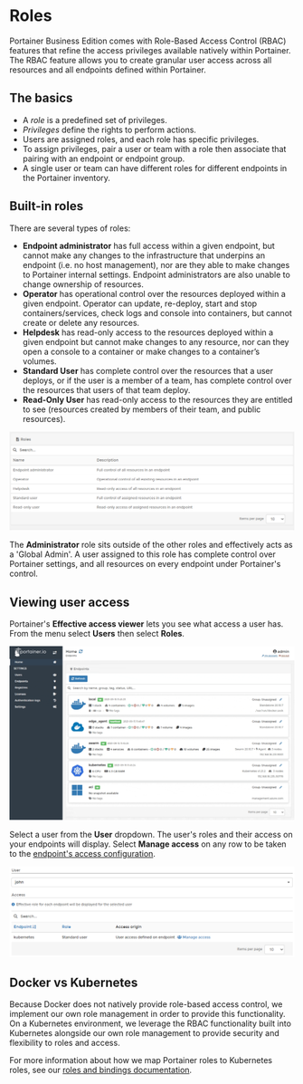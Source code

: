 # Roles

Portainer Business Edition comes with Role-Based Access Control (RBAC) features that refine the access privileges available natively within Portainer. The RBAC feature allows you to create granular user access across all resources and all endpoints defined within Portainer.

## The basics

* A _role_ is a predefined set of privileges.
* _Privileges_ define the rights to perform actions.
* Users are assigned roles, and each role has specific privileges.
* To assign privileges, pair a user or team with a role then associate that pairing with an endpoint or endpoint group.
* A single user or team can have different roles for different endpoints in the Portainer inventory.

## Built-in roles

There are several types of roles:

* **Endpoint administrator** has full access within a given endpoint, but cannot make any changes to the infrastructure that underpins an endpoint (i.e. no host management), nor are they able to make changes to Portainer internal settings. Endpoint administrators are also unable to change ownership of resources.
* **Operator** has operational control over the resources deployed within a given endpoint. Operator can update, re-deploy, start and stop containers/services, check logs and console into containers, but cannot create or delete any resources.
* **Helpdesk** has read-only access to the resources deployed within a given endpoint but cannot make changes to any resource, nor can they open a console to a container or make changes to a container’s volumes.
* **Standard User** has complete control over the resources that a user deploys, or if the user is a member of a team, has complete control over the resources that users of that team deploy.
* **Read-Only User** has read-only access to the resources they are entitled to see (resources created by members of their team, and public resources).

![](../../.gitbook/assets/be-roles-1.png)

The **Administrator** role sits outside of the other roles and effectively acts as a 'Global Admin'. A user assigned to this role has complete control over Portainer settings, and all resources on every endpoint under Portainer's control.

## Viewing user access

Portainer's **Effective access viewer** lets you see what access a user has. From the menu select **Users** then select **Roles**.

![](../../.gitbook/assets/be-roles-2.gif)

Select a user from the **User** dropdown. The user's roles and their access on your endpoints will display. Select **Manage access** on any row to be taken to the [endpoint's access configuration](../endpoints/access.md).

![](../../.gitbook/assets/be-roles-3.png)

## Docker vs Kubernetes

Because Docker does not natively provide role-based access control, we implement our own role management in order to provide this functionality. On a Kubernetes environment, we leverage the RBAC functionality built into Kubernetes alongside our own role management to provide security and flexibility to roles and access.

For more information about how we map Portainer roles to Kubernetes roles, see our [roles and bindings documentation](../../advanced/kubernetes-roles-and-bindings.md).
